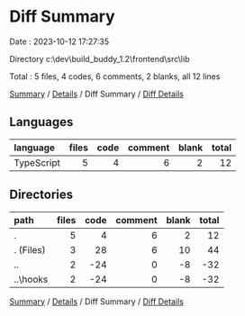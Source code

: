 # Diff Summary

Date : 2023-10-12 17:27:35

Directory c:\\dev\\build_buddy_1.2\\frontend\\src\\lib

Total : 5 files,  4 codes, 6 comments, 2 blanks, all 12 lines

[Summary](results.md) / [Details](details.md) / Diff Summary / [Diff Details](diff-details.md)

## Languages
| language | files | code | comment | blank | total |
| :--- | ---: | ---: | ---: | ---: | ---: |
| TypeScript | 5 | 4 | 6 | 2 | 12 |

## Directories
| path | files | code | comment | blank | total |
| :--- | ---: | ---: | ---: | ---: | ---: |
| . | 5 | 4 | 6 | 2 | 12 |
| . (Files) | 3 | 28 | 6 | 10 | 44 |
| .. | 2 | -24 | 0 | -8 | -32 |
| ..\\hooks | 2 | -24 | 0 | -8 | -32 |

[Summary](results.md) / [Details](details.md) / Diff Summary / [Diff Details](diff-details.md)